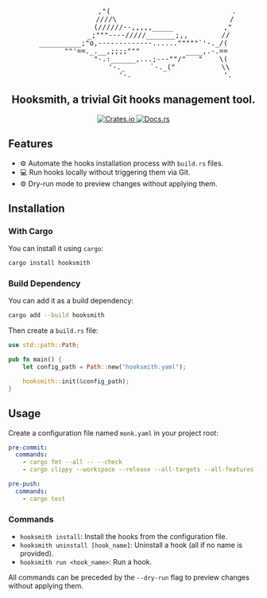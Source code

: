 <pre align="center">
                ,"(                             .
               ////\                           /
              (//////--,,,,,_____            ,"
            _;"""----/////_______;,,        //
__________;"o,-------------......"""""`'-._/(
      ""'==._.__,;;;;"""           ____,.-.==
             "-.:______,...;---""/"   "    \(
                 '-._      `-._("           \\
                     '-._                     '._
</pre>

<h2 align="center">
    Hooksmith, a trivial Git hooks management tool.
</h2>

<p align="center">
    <a href="https://crates.io/crates/hooksmith">
        <img alt="Crates.io" src="https://img.shields.io/crates/v/hooksmith.svg">
    </a>
    <a href="https://docs.rs/hooksmith">
        <img alt="Docs.rs" src="https://img.shields.io/docsrs/hooksmith/latest">
    </a>
</p>

## Features

- ⚙️ Automate the hooks installation process with `build.rs` files.
- 💻 Run hooks locally without triggering them via Git.
- ⚙️ Dry-run mode to preview changes without applying them.

## Installation

### With Cargo
You can install it using `cargo`:

```sh
cargo install hooksmith
```

### Build Dependency

You can add it as a build dependency:

```sh
cargo add --build hooksmith
```

Then create a `build.rs` file:

```rust
use std::path::Path;

pub fn main() {
    let config_path = Path::new("hooksmith.yaml");

    hooksmith::init(&config_path);
}
```

## Usage

Create a configuration file named `monk.yaml` in your project root:

```yaml
pre-commit:
  commands:
    - cargo fmt --all -- --check
    - cargo clippy --workspace --release --all-targets --all-features -- --deny warnings

pre-push:
  commands:
    - cargo test

```

### Commands

- `hooksmith install`: Install the hooks from the configuration file.
- `hooksmith uninstall [hook_name]`: Uninstall a hook (all if no name is provided).
- `hooksmith run <hook_name>`: Run a hook.

All commands can be preceded by the `--dry-run` flag to preview changes without applying them.
